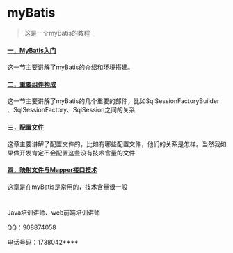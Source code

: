 # myBatis
> 这是一个myBatis的教程

#### <a href="https://github.com/hwdeveloper/myBatis/wiki/01-MyBatis入门">一，MyBatis入门</a>

这一节主要讲解了myBatis的介绍和环境搭建。

#### <a href="https://github.com/hwdeveloper/myBatis/wiki/02-重要组件构成">二，重要组件构成</a>

这一节主要讲解了myBatis的几个重要的部件，比如SqlSessionFactoryBuilder 、SqlSessionFactory、SqlSession之间的关系

#### <a href="https://github.com/hwdeveloper/myBatis/wiki/03-配置文件">三，配置文件</a>

这章主要讲解了配置文件的，比如有哪些配置文件，他们的关系是怎样。当然我如果做开发肯定不会配置这些没有技术含量的文件

#### <a href="https://github.com/hwdeveloper/myBatis/wiki/04映射文件与Mapper接口技术">四，映射文件与Mapper接口技术</a>

这章是在myBatis是常用的，技术含量很一般

# 

Java培训讲师、web前端培训讲师

QQ：908874058

电话号码：1738042****